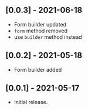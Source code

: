 ## [0.0.3] - 2021-06-18

- Form builder updated
- `form` method removed
- use `builder` method instead
## [0.0.2] - 2021-05-18

- Form builder added

## [0.0.1] - 2021-05-17

- Initial release.
